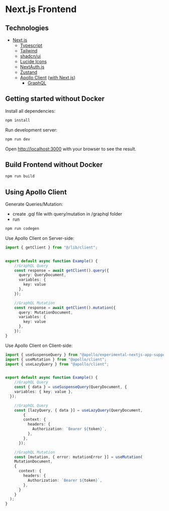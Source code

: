 # Next.js Frontend

## Technologies

- [Next.js](https://nextjs.org/docs)
    - [Typescript](https://www.typescriptlang.org/docs/)
    - [Tailwind](https://tailwindcss.com/docs/installation)
    - [shadcn/ui](https://tailwindcss.com/docs/installation)
    - [Lucide Icons](https://lucide.dev)
    - [NextAuth.js](https://next-auth.js.org)
    - [Zustand](https://github.com/pmndrs/zustand)
    - [Apollo Client](https://www.apollographql.com/docs/react/) ([with Next.js](https://github.com/apollographql/apollo-client-nextjs))
        - [GraphQL](https://graphql.org)

## Getting started without Docker

Install all dependencies:

```bash
npm install
```

Run development server:

```bash
npm run dev
```

Open [http://localhost:3000](http://localhost:3000) with your browser to see the result.

## Build Frontend without Docker

```bash
npm run build
```

## Using Apollo Client

Generate Queries/Mutation:

- create .gql file with query/mutation in /graphql folder
- run

```bash
npm run codegen
```

Use Apollo Client on Server-side:

```typescript
import { getClient } from "@/lib/client";


export default async function Example() {
	//GraphQL Query
	const response = await getClient().query({
      query: QueryDocument,
      variables: {
        key: value
      },
    });

	//GraphQL Mutation
	const response = await getClient().mutation({
      query: MutationDocument,
      variables: {
        key: value
      },
    });
}
```

Use Apollo Client on Client-side:

```typescript
import { useSuspenseQuery } from "@apollo/experimental-nextjs-app-support/ssr";
import { useMutation } from "@apollo/client";
import { useLazyQuery } from "@apollo/client";


export default async function Example() {
	//GraphQL Query
	const { data } = useSuspenseQuery(QueryDocument, {
    variables: { key: value },
  });

	//GraphQL Query
	const [lazyQuery, { data }] = useLazyQuery(QueryDocument, 
		{
	    context: {
	      headers: {
	        Authorization: `Bearer ${token}`,
	      },
	    },
	  });

	//GraphQL Mutation
	const [mutation, { error: mutationError }] = useMutation(
    MutationDocument,
    {
      context: {
        headers: {
          Authorization: `Bearer ${token}`,
        },
      }
    }
  );
}
```